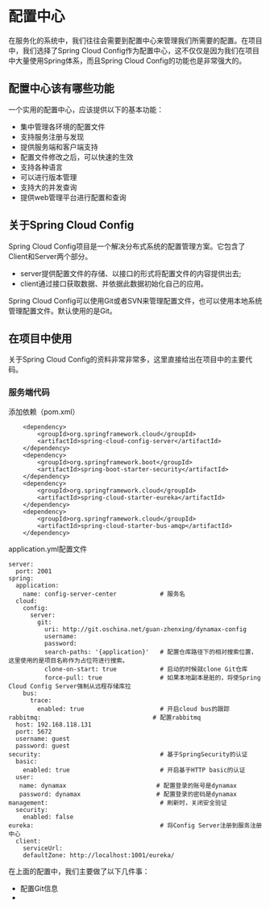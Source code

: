 # 配置中心 #

在服务化的系统中，我们往往会需要到配置中心来管理我们所需要的配置。在项目中，我们选择了Spring Cloud Config作为配置中心，这不仅仅是因为我们在项目中大量使用Spring体系，而且Spring Cloud Config的功能也是非常强大的。

## 配置中心该有哪些功能 ##

一个实用的配置中心，应该提供以下的基本功能：

- 集中管理各环境的配置文件
- 支持服务注册与发现
- 提供服务端和客户端支持
- 配置文件修改之后，可以快速的生效
- 支持各种语言
- 可以进行版本管理
- 支持大的并发查询
- 提供web管理平台进行配置和查询

## 关于Spring Cloud Config ##

Spring Cloud Config项目是一个解决分布式系统的配置管理方案。它包含了Client和Server两个部分。

- server提供配置文件的存储、以接口的形式将配置文件的内容提供出去;
- client通过接口获取数据、并依据此数据初始化自己的应用。

Spring Cloud Config可以使用Git或者SVN来管理配置文件，也可以使用本地系统管理配置文件。默认使用的是Git。

## 在项目中使用 ##

关于Spring Cloud Config的资料非常非常多，这里直接给出在项目中的主要代码。

### 服务端代码 ###

添加依赖（pom.xml）

        <dependency>
            <groupId>org.springframework.cloud</groupId>
            <artifactId>spring-cloud-config-server</artifactId>
        </dependency>
        <dependency>
            <groupId>org.springframework.boot</groupId>
            <artifactId>spring-boot-starter-security</artifactId>
        </dependency>
        <dependency>
            <groupId>org.springframework.cloud</groupId>
            <artifactId>spring-cloud-starter-eureka</artifactId>
        </dependency>
        <dependency>
            <groupId>org.springframework.cloud</groupId>
            <artifactId>spring-cloud-starter-bus-amqp</artifactId>
        </dependency>

application.yml配置文件

    server:
      port: 2001
    spring:
      application:
        name: config-server-center            # 服务名
      cloud:
        config:
          server:
            git:
              uri: http://git.oschina.net/guan-zhenxing/dynamax-config
              username:
              password:
              search-paths: '{application}'   # 配置仓库路径下的相对搜索位置，这里使用的是项目名称作为占位符进行搜索。
              clone-on-start: true            # 启动的时候就clone Git仓库
              force-pull: true                # 如果本地副本是脏的，将使Spring Cloud Config Server强制从远程存储库拉
        bus:
          trace:
            enabled: true                     # 开启cloud bus的跟踪
    rabbitmq:                               # 配置rabbitmq
      host: 192.168.118.131
      port: 5672
      username: guest
      password: guest
    security:                                 # 基于SpringSecurity的认证
      basic:
        enabled: true                         # 开启基于HTTP basic的认证
      user:
       name: dynamax                         # 配置登录的账号是dynamax
       password: dynamax                     # 配置登录的密码是dynamax
    management:                               # 刷新时，关闭安全验证
      security:
        enabled: false
    eureka:                                   # 将Config Server注册到服务注册中心
      client:
        serviceUrl:
        defaultZone: http://localhost:1001/eureka/

在上面的配置中，我们主要做了以下几件事：

- 配置Git信息
- 